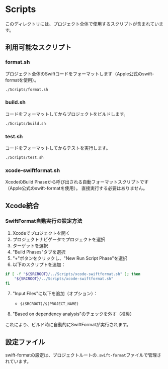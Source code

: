 # Scripts

このディレクトリには、プロジェクト全体で使用するスクリプトが含まれています。

## 利用可能なスクリプト

### format.sh
プロジェクト全体のSwiftコードをフォーマットします（Apple公式のswift-formatを使用）。

```bash
./Scripts/format.sh
```

### build.sh
コードをフォーマットしてからプロジェクトをビルドします。

```bash
./Scripts/build.sh
```

### test.sh
コードをフォーマットしてからテストを実行します。

```bash
./Scripts/test.sh
```

### xcode-swiftformat.sh
XcodeのBuild Phaseから呼び出される自動フォーマットスクリプトです（Apple公式のswift-formatを使用）。
直接実行する必要はありません。

## Xcode統合

### SwiftFormat自動実行の設定方法

1. Xcodeでプロジェクトを開く
2. プロジェクトナビゲータでプロジェクトを選択
3. ターゲットを選択
4. "Build Phases"タブを選択
5. "+"ボタンをクリックし、"New Run Script Phase"を選択
6. 以下のスクリプトを追加：

```bash
if [ -f "${SRCROOT}/../Scripts/xcode-swiftformat.sh" ]; then
    "${SRCROOT}/../Scripts/xcode-swiftformat.sh"
fi
```

7. "Input Files"に以下を追加（オプション）：
   - `$(SRCROOT)/$(PROJECT_NAME)`
   
8. "Based on dependency analysis"のチェックを外す（推奨）

これにより、ビルド時に自動的にSwiftFormatが実行されます。

## 設定ファイル

swift-formatの設定は、プロジェクトルートの`.swift-format`ファイルで管理されています。